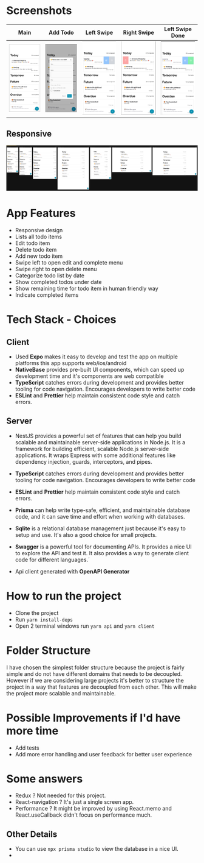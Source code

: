 # Screenshots

| Main                   | Add Todo               | Left Swipe             | Right Swipe            | Left Swipe Done                                  |
|------------------------|------------------------|------------------------|------------------------|--------------------------------------------------|
| ![Main](./assets/main.png) | ![Add Todo](./assets/add-todo.png) | ![Left Swipe](./assets/left-swipe.png) | ![Right Swipe](./assets/right-swipe.png) | ![Left Swipe Done](./assets/left-swipe-done.png) |


## Responsive
![Responsive](./assets/all.png)

# App Features
- Responsive design
- Lists all todo items
- Edit todo item
- Delete todo item
- Add new todo item
- Swipe left to open edit and complete menu
- Swipe right to open delete menu
- Categorize todo list by date
- Show completed todos under date
- Show remaining time for todo item in human friendly way
- Indicate completed items

# Tech Stack - Choices

## Client
- Used **Expo** makes it easy to develop and test the app on multiple platforms this app supports web/ios/android
- **NativeBase** provides pre-built UI components, which can speed up development time and it's components are web compatible
- **TypeScript** catches errors during development and provides better tooling for code navigation. Encourages developers to write better code
- **ESLint** and **Prettier** help maintain consistent code style and catch errors.

## Server
-  NestJS provides a powerful set of features that can help you build scalable and maintainable server-side applications in Node.js. It is a framework for building efficient, scalable Node.js server-side applications. It wraps Express with some additional features like dependency injection, guards, interceptors, and pipes. 
- **TypeScript** catches errors during development and provides better tooling for code navigation. Encourages developers to write better code
- **ESLint** and **Prettier** help maintain consistent code style and catch errors.
- **Prisma**  can help write type-safe, efficient, and maintainable database code, and it can save time and effort when working with databases.
- **Sqlite** is a relational database management just because it's easy to setup and use. It's also a good choice for small projects.
- **Swagger** is a powerful tool for documenting APIs. It provides a nice UI to explore the API and test it. It also provides a way to generate client code for different languages.´

- Api client generated with **OpenAPI Generator** 

# How to run the project
- Clone the project
- Run `yarn install-deps`
- Open 2 terminal windows run `yarn api` and `yarn client`



# Folder Structure
I have chosen the simplest folder structure because the project is fairly simple and do not have different domains that needs to be decoupled. However if we are considering large projects it's better to structure the project in a way that features are decoupled from each other. This will make the project more scalable and maintainable.

# Possible Improvements if I'd have more time 
- Add tests
- Add more error handling and user feedback for better user experience

# Some answers
- Redux ? Not needed for this project.
- React-navigation ? It's just a single screen app.
- Performance ? It might be improved by using React.memo and React.useCallback didn't focus on performance much.

## Other Details
- You can use `npx prisma studio` to view the database in a nice UI.
- 
